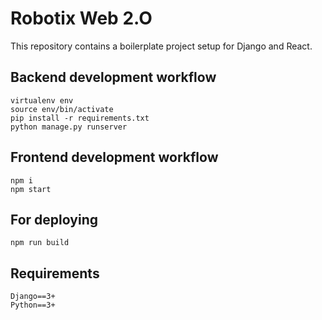 # Robotix Web 2.O

This repository contains a boilerplate project setup for Django and React.

## Backend development workflow

```
virtualenv env
source env/bin/activate
pip install -r requirements.txt
python manage.py runserver
```

## Frontend development workflow

```
npm i
npm start
```

## For deploying

```
npm run build
```
## Requirements
```
Django==3+
Python==3+
```